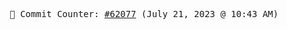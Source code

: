 <p align="center">
    <samp>
        📮 Commit Counter: <a href="https://github.com/Javascript-void0/Javascript-void0/commits/main">#62077</a> (July 21, 2023 @ 10:43 AM)
    </samp>
</p>